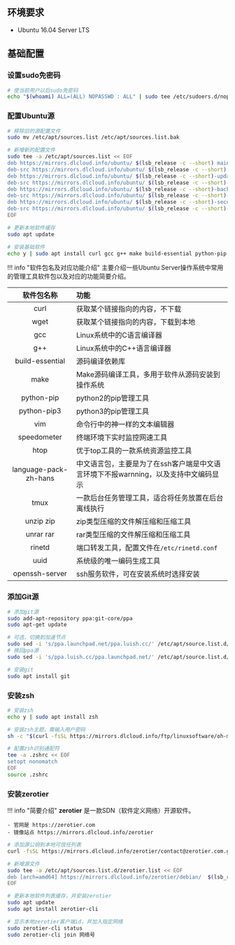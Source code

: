 ## 环境要求

- Ubuntu 16.04 Server LTS


## 基础配置

### 设置sudo免密码

```bash
# 使当前用户以后sudo免密码
echo "$(whoami) ALL=(ALL) NOPASSWD : ALL" | sudo tee /etc/sudoers.d/nopasswd4sudo 
```

### 配置Ubuntu源

```bash
# 移除旧的源配置文件
sudo mv /etc/apt/sources.list /etc/apt/sources.list.bak

# 新增新的配置文件
sudo tee -a /etc/apt/sources.list << EOF
deb https://mirrors.dlcloud.info/ubuntu/ $(lsb_release -c --short) main restricted universe multiverse
deb-src https://mirrors.dlcloud.info/ubuntu/ $(lsb_release -c --short) main restricted universe multiverse
deb https://mirrors.dlcloud.info/ubuntu/ $(lsb_release -c --short)-updates main restricted universe multiverse
deb-src https://mirrors.dlcloud.info/ubuntu/ $(lsb_release -c --short)-updates main restricted universe multiverse
deb https://mirrors.dlcloud.info/ubuntu/ $(lsb_release -c --short)-backports main restricted universe multiverse
deb-src https://mirrors.dlcloud.info/ubuntu/ $(lsb_release -c --short)-backports main restricted universe multiverse
deb https://mirrors.dlcloud.info/ubuntu/ $(lsb_release -c --short)-security main restricted universe multiverse
deb-src https://mirrors.dlcloud.info/ubuntu/ $(lsb_release -c --short)-security main restricted universe multiverse 
EOF

# 更新本地软件缓存
sudo apt update

# 安装基础软件
echo y | sudo apt install curl gcc g++ make build-essential python-pip python3 python3-pip vim speedometer htop language-pack-zh-hans wget tmux unzip zip rar unrar rinetd uuid openssh-server

```

!!! info "软件包名及对应功能介绍"
    主要介绍一些Ubuntu Server操作系统中常用的管理工具软件包以及对应的功能简要介绍。

| 软件包名称 | 功能 |
| :-----------: | :----- |
| curl | 获取某个链接指向的内容，不下载 |
| wget | 获取某个链接指向的内容，下载到本地 |
| gcc | Linux系统中的C语言编译器 |
| g++ | Linux系统中的C++语言编译器 |
| build-essential | 源码编译依赖库 |
| make | Make源码编译工具，多用于软件从源码安装到操作系统 |
| python-pip | python2的pip管理工具 |
| python-pip3 | python3的pip管理工具 |
| vim | 命令行中的神一样的文本编辑器 |
| speedometer | 终端环境下实时监控网速工具 |
| htop | 优于top工具的一款系统资源监控工具 |
| language-pack-zh-hans | 中文语言包，主要是为了在ssh客户端是中文语言环境下不报warnning，以及支持中文编码显示 |
| tmux | 一款后台任务管理工具，适合将任务放置在后台离线执行 |
| unzip zip | zip类型压缩的文件解压缩和压缩工具 |
| unrar rar | rar类型压缩的文件解压缩和压缩工具 |
| rinetd | 端口转发工具，配置文件在`/etc/rinetd.conf` |
| uuid | 系统级的唯一编码生成工具 |
| openssh-server | ssh服务软件，可在安装系统时选择安装 |

### 添加Git源

```bash
# 添加git源
sudo add-apt-repository ppa:git-core/ppa
sudo apt-get update

# 可选，切换到加速节点
sudo sed -i 's/ppa.launchpad.net/ppa.luish.cc/' /etc/apt/source.list.d/git.list
# 换回ppa源
sudo sed -i 's/ppa.luish.cc/ppa.launchpad.net/' /etc/apt/source.list.d/git.list

# 安装git
sudo apt install git
```

### 安装zsh
```bash
# 安装zsh
echo y | sudo apt install zsh

# 安装zsh主题，需输入用户密码
sh -c "$(curl -fsSL https://mirrors.dlcloud.info/ftp/linuxsoftware/oh-myzsh.sh)"

# 配置zsh识别通配符
tee -a .zshrc << EOF
setopt nonomatch
EOF
source .zshrc
```

### 安装zerotier

!!! info "简要介绍"
    **zerotier** 是一款SDN（软件定义网络）开源软件。 

    - 官网是 https://zerotier.com 
    - 镜像站点 https://mirrors.dlcloud.info/zerotier

```bash
# 添加源公钥到本地可信任列表
curl -fsSL https://mirrors.dlcloud.info/zerotier/contact@zerotier.com.gpg | sudo apt-key add -

# 新增源文件
sudo tee -a /etc/apt/sources.list.d/zerotier.list << EOF
deb [arch=amd64] https://mirrors.dlcloud.info/zerotier/debian/  $(lsb_release -cs) stable
EOF

# 更新本地软件列表缓存，并安装zerotier
sudo apt update
sudo apt install zerotier-cli

# 显示本地zerotier客户端id，并加入指定网络
sudo zerotier-cli status
sudo zerotier-cli join 网络号

```
